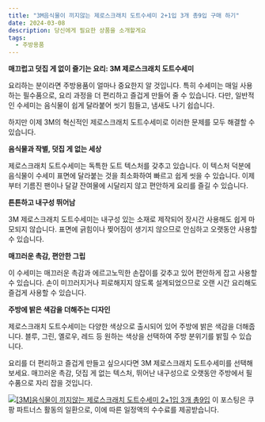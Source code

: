 ```yaml
---
title: "3M음식물이 끼지않는 제로스크래치 도트수세미 2+1입 3개 총9입 구매 하기"
date: 2024-03-08
description: 당신에게 필요한 상품을 소개할게요
tags:
  - 주방용품
---
```

**매끄럽고 덧집 게 없이 즐기는 요리: 3M 제로스크래치 도트수세미**

요리하는 분이라면 주방용품이 얼마나 중요한지 알 것입니다. 특히 수세미는 매일 사용하는 필수품으로, 요리 과정을 더 편리하고 즐겁게 만들어 줄 수 있습니다. 다만, 일반적인 수세미는 음식물이 쉽게 달라붙어 씻기 힘들고, 냄새도 나기 쉽습니다.

하지만 이제 3M의 혁신적인 제로스크래치 도트수세미로 이러한 문제를 모두 해결할 수 있습니다.

**음식물과 작별, 덧집 게 없는 세상**

제로스크래치 도트수세미는 독특한 도트 텍스처를 갖추고 있습니다. 이 텍스처 덕분에 음식물이 수세미 표면에 달라붙는 것을 최소화하여 빠르고 쉽게 씻을 수 있습니다. 이제부터 기름진 팬이나 달걀 잔여물에 시달리지 않고 편안하게 요리를 즐길 수 있습니다.

**튼튼하고 내구성 뛰어남**

3M 제로스크래치 도트수세미는 내구성 있는 소재로 제작되어 장시간 사용해도 쉽게 마모되지 않습니다. 표면에 긁힘이나 찢어짐이 생기지 않으므로 안심하고 오랫동안 사용할 수 있습니다.

**매끄러운 촉감, 편안한 그립**

이 수세미는 매끄러운 촉감과 에르고노믹한 손잡이를 갖추고 있어 편안하게 잡고 사용할 수 있습니다. 손이 미끄러지거나 피로해지지 않도록 설계되었으므로 오랜 시간 요리해도 즐겁게 사용할 수 있습니다.

**주방에 밝은 색감을 더해주는 디자인**

제로스크래치 도트수세미는 다양한 색상으로 출시되어 있어 주방에 밝은 색감을 더해줍니다. 블루, 그린, 옐로우, 레드 등 원하는 색상을 선택하여 주방 분위기를 밝힐 수 있습니다.

요리를 더 편리하고 즐겁게 만들고 싶으시다면 3M 제로스크래치 도트수세미를 선택해 보세요. 매끄러운 촉감, 덧집 게 없는 텍스처, 뛰어난 내구성으로 오랫동안 주방에서 필수품으로 자리 잡을 것입니다.


[![[3M]음식물이 끼지않는 제로스크래치 도트수세미 2+1입 3개 총9입](https://i.imgur.com/81F7uro.png#center)](https://link.coupang.com/re/AFFSDP?lptag=AF5033054&pageKey=1642707644&itemId=2800528947&vendorItemId=76226594179&traceid=V0-153-c66a4bea17cb01f5&requestid=20240308191515799317040968&token=31850C%7CGM)
이 포스팅은 쿠팡 파트너스 활동의 일환으로, 이에 따른 일정액의 수수료를 제공받습니다.


